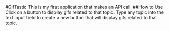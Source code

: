 #GifTastic
This is my first application that makes an API call.
##How to Use
Click on a button to display gifs related to that topic. Type any topic 
into the text input field to create a new button that will display gifs 
related to that topic.